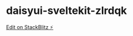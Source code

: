 # daisyui-sveltekit-zlrdqk

[Edit on StackBlitz ⚡️](https://stackblitz.com/edit/daisyui-sveltekit-zlrdqk)